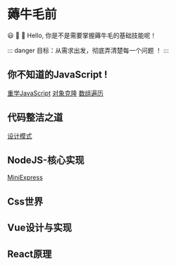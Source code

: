 # 薅牛毛前

:smiley: :tada: :100: Hello, 你是不是需要掌握薅牛毛的基础技能呢！

::: danger
目标：从需求出发，彻底弄清楚每一个问题 ！
:::

## 你不知道的JavaScript !

[重学JavaScript](./js/js-deep)  [对象克隆](./js/clone-obj)  [数组遍历](./js/arr-traversal)

## 代码整洁之道

[设计模式](./code/design-principles) 

## NodeJS-核心实现

[MiniExpress](./node/mini-express)

## Css世界

## Vue设计与实现

## React原理